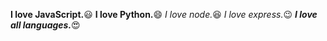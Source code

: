 **I love JavaScript.**:smiley:
__I love Python.__:smile:
*I love node.*:laughing:
*I love express.*:wink:
***I love all languages.***:heart_eyes:
